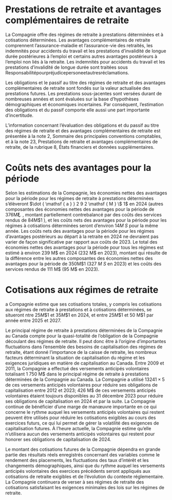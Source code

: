 # Prestations de retraite et avantages complémentaires de retraite  

La Compagnie offre des régimes de retraite à prestations déterminées et à cotisations déterminées. Les avantages complémentaires de retraite comprennent l’assurance-maladie et l’assurance-vie des retraités, les indemnités pour accidents du travail et les prestations d’invalidité de longue durée postérieures à l’emploi et certains autres avantages postérieurs à l’emploi non liés à la retraite. Les indemnités pour accidents du travail et les prestations d’invalidité de longue durée sont traitées sous Responsabilitépourpréjudicepersoneetautresréclamations.  

Les obligations et le passif au titre des régimes de retraite et des avantages complémentaires de retraite sont fondés sur la valeur actualisée des prestations futures. Les prestations sous-jacentes sont versées durant de nombreuses années et sont évaluées sur la base d’hypothèses démographiques et économiques incertaines. Par conséquent, l’estimation des obligations et du passif comporte elle aussi une part importante d’incertitude.  

L’information concernant l’évaluation des obligations et du passif au titre des régimes de retraite et des avantages complémentaires de retraite est présentée à la note 2, Sommaire des principales conventions comptables, et à la note 23, Prestations de retraite et avantages complémentaires de retraite, de la rubrique 8, États financiers et données supplémentaires.  

# Coûts nets des avantages pour la période  

Selon les estimations de la Compagnie, les économies nettes des avantages pour la période pour les régimes de retraite à prestations déterminées s’élèveront $\dot { \mathsf { a } } 2 9 2 \mathsf { M } \$ 1$ en 2024 (autres composantes des économies nettes des avantages pour la période de $3 7 6  { \mathsf { M } }  { \boldsymbol { \xi } } .$ , montant partiellement contrebalancé par des coûts des services rendus de $8 4 \mathsf { M } \$ 1$ ), et les coûts nets des avantages pour la période pour les régimes à cotisations déterminées seront d’environ $1 4 M \ S$ pour la même année. Les coûts nets des avantages pour la période pour les régimes d’avantages postérieurs au départ à la retraite en 2024 ne devraient pas varier de façon significative par rapport aux coûts de 2023. Le total des économies nettes des avantages pour la période pour tous les régimes est estimé à environ 239 M\$ en 2024 (232 M\$ en 2023), montant qui résulte de la différence entre les autres composantes des économies nettes des avantages pour la période de $3 5 0 \mathsf { M } \$ 1$ $( 3 2 7 \ M \ S$ en 2023) et les coûts des services rendus de 111 M\$ (95 M\$ en 2023).  

# Cotisations aux régimes de retraite  

a Compagnie estime que ses cotisations totales, y compris les cotisations aux régimes de retraite à prestations et à cotisations déterminées, se situeront ntre $2 5 M \$ 1$ et $3 5 M \$ 1$ en 2024, et entre $2 5 M \$ 1$ et $5 0 ~ \mathsf { M } \$ 1$ par année entre 2025 et 2027.  

Le principal régime de retraite à prestations déterminées de la Compagnie au Canada compte pour la quasi-totalité de l’obligation de la Compagnie découlant des régimes de retraite. Il peut donc être à l’origine d’importantes fluctuations dans l’ensemble des besoins de capitalisation des régimes de retraite, étant donné l’importance de la caisse de retraite, les nombreux facteurs déterminant la situation de capitalisation du régime et les exigences juridiques en matière de capitalisation au Canada. Entre 2009 et 2011, la Compagnie a effectué des versements anticipés volontaires totalisant 1 750 M\$ dans le principal régime de retraite à prestations déterminées de la Compagnie au Canada. La Compagnie a utilisé $1 3 2 4 1 \times 5$ de ces versements anticipés volontaires pour réduire ses obligations de capitalisation entre 2012 et 2023; 426 M\$ de ces versements anticipés volontaires étaient toujours disponibles au 31 décembre 2023 pour réduire ses obligations de capitalisation en 2024 et par la suite. La Compagnie continue de bénéficier d’une marge de manœuvre importante en ce qui concerne le rythme auquel les versements anticipés volontaires qui restent peuvent être utilisés pour réduire les cotisations exigibles au cours des exercices futurs, ce qui lui permet de gérer la volatilité des exigences de capitalisation futures. À l’heure actuelle, la Compagnie estime qu’elle n’utilisera aucun des versements anticipés volontaires qui restent pour honorer ses obligations de capitalisation de 2024.  

Le montant des cotisations futures de la Compagnie dépendra en grande partie des résultats réels enregistrés concernant des variables comme le rendement des placements, les fluctuations des taux d’intérêt et les changements démographiques, ainsi que du rythme auquel les versements anticipés volontaires des exercices précédents seront appliqués aux cotisations de retraite exigibles et de l’évolution du contexte réglementaire. La Compagnie continuera de verser à ses régimes de retraite des cotisations satisfaisant les exigences minimales des lois sur les régimes de retraite.  